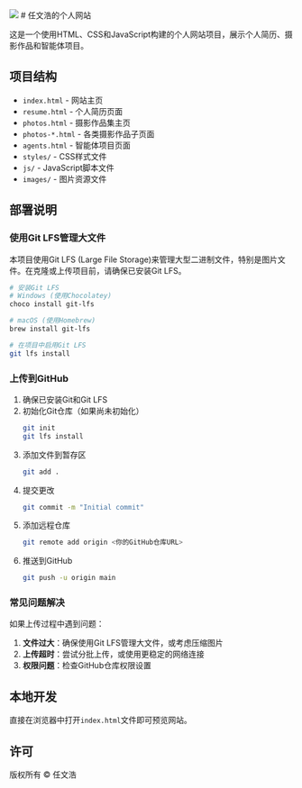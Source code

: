 
<img src="https://pic1.zhimg.com/v2-746a29b9cca542517ec0516b2075e992_1440w.jpg" />
# 任文浩的个人网站

这是一个使用HTML、CSS和JavaScript构建的个人网站项目，展示个人简历、摄影作品和智能体项目。

## 项目结构

- `index.html` - 网站主页
- `resume.html` - 个人简历页面
- `photos.html` - 摄影作品集主页
- `photos-*.html` - 各类摄影作品子页面
- `agents.html` - 智能体项目页面
- `styles/` - CSS样式文件
- `js/` - JavaScript脚本文件
- `images/` - 图片资源文件

## 部署说明

### 使用Git LFS管理大文件

本项目使用Git LFS (Large File Storage)来管理大型二进制文件，特别是图片文件。在克隆或上传项目前，请确保已安装Git LFS。

```bash
# 安装Git LFS
# Windows (使用Chocolatey)
choco install git-lfs

# macOS (使用Homebrew)
brew install git-lfs

# 在项目中启用Git LFS
git lfs install
```

### 上传到GitHub

1. 确保已安装Git和Git LFS
2. 初始化Git仓库（如果尚未初始化）
   ```bash
   git init
   git lfs install
   ```
3. 添加文件到暂存区
   ```bash
   git add .
   ```
4. 提交更改
   ```bash
   git commit -m "Initial commit"
   ```
5. 添加远程仓库
   ```bash
   git remote add origin <你的GitHub仓库URL>
   ```
6. 推送到GitHub
   ```bash
   git push -u origin main
   ```

### 常见问题解决

如果上传过程中遇到问题：

1. **文件过大**：确保使用Git LFS管理大文件，或考虑压缩图片
2. **上传超时**：尝试分批上传，或使用更稳定的网络连接
3. **权限问题**：检查GitHub仓库权限设置

## 本地开发

直接在浏览器中打开`index.html`文件即可预览网站。

## 许可

版权所有 © 任文浩
